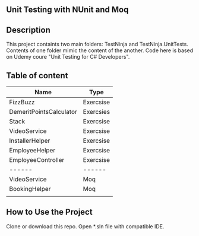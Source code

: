 ## Unit Testing with NUnit and Moq
## Description
This project containts two main folders: TestNinja and TestNinja.UnitTests. Contents of one folder mimic the content of the another.
 Code here is based on Udemy coure "Unit Testing for C# Developers".
## Table of content
| Name | Type |
| --- | --- |
|FizzBuzz | Exercsise|
| DemeritPointsCalculator | Exercsies |
| Stack | Exercsise |
| VideoService | Exercsise |
| InstallerHelper | Exercsise |
| EmployeeHelper | Exercsise |
| EmployeeController | Exercsise |
| ------ | ------ |
| VideoService | Moq |
| BookingHelper | Moq |
| | |

## How to Use the Project
Clone or download this repo. Open *.sln file with compatible IDE.


